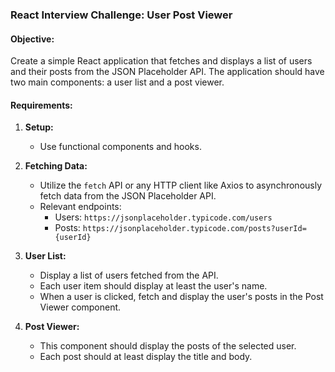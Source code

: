 ### React Interview Challenge: User Post Viewer

#### Objective:

Create a simple React application that fetches and displays a list of users and their posts from the JSON Placeholder API. The application should have two main components: a user list and a post viewer.

#### Requirements:

1.  **Setup:**

    - Use functional components and hooks.

2.  **Fetching Data:**

    - Utilize the `fetch` API or any HTTP client like Axios to asynchronously fetch data from the JSON Placeholder API.
    - Relevant endpoints:
      - Users: `https://jsonplaceholder.typicode.com/users`
      - Posts: `https://jsonplaceholder.typicode.com/posts?userId={userId}`

3.  **User List:**

    - Display a list of users fetched from the API.
    - Each user item should display at least the user's name.
    - When a user is clicked, fetch and display the user's posts in the Post Viewer component.

4.  **Post Viewer:**

    - This component should display the posts of the selected user.
    - Each post should at least display the title and body.
